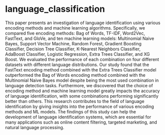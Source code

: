 # language_classification

This paper presents an investigation of language identification using various encoding methods and machine learning algorithms. Specifically, we compared five encoding methods: Bag of Words, TF-IDF, Word2Vec, FastText, and GloVe, and ten machine learning models: Multinomial Naive Bayes, Support Vector Machine, Random Forest, Gradient Boosting Classifier, Decision Tree Classifier, K-Nearest Neighbors Classifier, AdaBoost Classifier, Logistic Regression, Extra Trees Classifier, and XG Boost. We evaluated the performance of each combination on four different datasets with different language distributions. Our study found that the FastText encoding method combined with the Extra Trees Classifier model outperformed the Bag of Words encoding method combined with the Multinomial Naive Bayes model despite being the most used combination in language detection tasks. Furthermore, we discovered that the choice of encoding method and machine learning model greatly impacts the accuracy of language identification, with some combinations performing significantly better than others. This research contributes to the field of language identification by giving insights into the performance of various encoding methods and ML models. The findings of this study can help the development of language identification systems, which are essential for many applications such as online content filtering, targeted marketing, and natural language processing.
